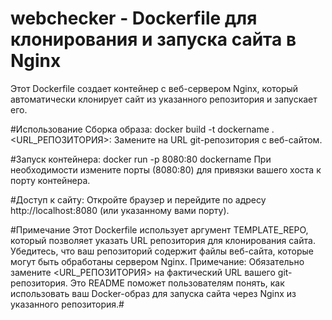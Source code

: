 # webchecker - Dockerfile для клонирования и запуска сайта в Nginx
Этот Dockerfile создает контейнер с веб-сервером Nginx, который автоматически клонирует сайт из указанного репозитория и запускает его.

#Использование
Сборка образа:
docker build -t dockername .
<URL_РЕПОЗИТОРИЯ>: Замените на URL git-репозитория с веб-сайтом.

#Запуск контейнера:
docker run -p 8080:80 dockername
При необходимости измените порты (8080:80) для привязки вашего хоста к порту контейнера.

#Доступ к сайту:
Откройте браузер и перейдите по адресу http://localhost:8080 (или указанному вами порту).

#Примечание
Этот Dockerfile использует аргумент TEMPLATE_REPO, который позволяет указать URL репозитория для клонирования сайта.
Убедитесь, что ваш репозиторий содержит файлы веб-сайта, которые могут быть обработаны сервером Nginx.
Примечание: Обязательно замените <URL_РЕПОЗИТОРИЯ> на фактический URL вашего git-репозитория. Это README поможет пользователям понять, как использовать ваш Docker-образ для запуска сайта через Nginx из указанного репозитория.#

